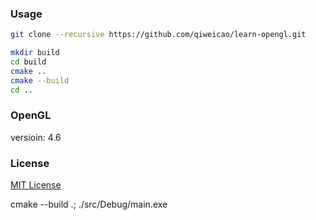 ### Usage
```bash
git clone --recursive https://github.com/qiweicao/learn-opengl.git

mkdir build
cd build
cmake ..
cmake --build
cd ..
```
### OpenGL

versioin: 4.6
### License

[MIT License](http://opensource.org/licenses/MIT)


cmake --build .; ./src/Debug/main.exe
